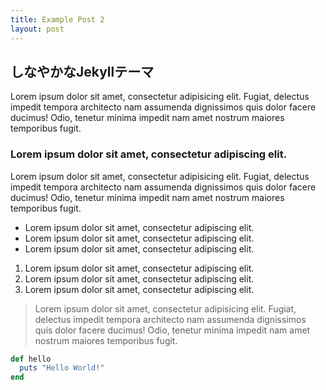 ```yaml
---
title: Example Post 2
layout: post
---
```


## しなやかなJekyllテーマ

Lorem ipsum dolor sit amet, consectetur adipisicing elit. Fugiat, delectus impedit tempora architecto nam assumenda dignissimos quis dolor facere ducimus! Odio, tenetur minima impedit nam amet nostrum maiores temporibus fugit.

### Lorem ipsum dolor sit amet, consectetur adipiscing elit.

Lorem ipsum dolor sit amet, consectetur adipisicing elit. Fugiat, delectus impedit tempora architecto nam assumenda dignissimos quis dolor facere ducimus! Odio, tenetur minima impedit nam amet nostrum maiores temporibus fugit.

* Lorem ipsum dolor sit amet, consectetur adipiscing elit.
* Lorem ipsum dolor sit amet, consectetur adipiscing elit.
* Lorem ipsum dolor sit amet, consectetur adipiscing elit.

1. Lorem ipsum dolor sit amet, consectetur adipiscing elit.
2. Lorem ipsum dolor sit amet, consectetur adipiscing elit.
3. Lorem ipsum dolor sit amet, consectetur adipiscing elit.

> Lorem ipsum dolor sit amet, consectetur adipisicing elit. Fugiat, delectus impedit tempora architecto nam assumenda dignissimos quis dolor facere ducimus! Odio, tenetur minima impedit nam amet nostrum maiores temporibus fugit.

```ruby
def hello
  puts "Hello World!"
end
```